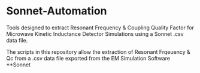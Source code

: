 # Sonnet-Automation
Tools designed to extract Resonant Frequency &amp; Coupling Quality Factor for Microwave Kinetic Inductance Detector Simulations using a Sonnet .csv data file. 

The scripts in this repository allow the extraction of Resonant Frqeuency &amp; Qc from a .csv data file exported from the EM Simulation Software **Sonnet
